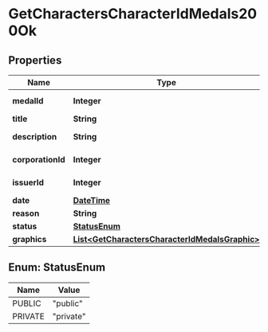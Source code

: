 
# GetCharactersCharacterIdMedals200Ok

## Properties
Name | Type | Description | Notes
------------ | ------------- | ------------- | -------------
**medalId** | **Integer** | medal_id integer | 
**title** | **String** | title string | 
**description** | **String** | description string | 
**corporationId** | **Integer** | corporation_id integer | 
**issuerId** | **Integer** | issuer_id integer | 
**date** | [**DateTime**](DateTime.md) | date string | 
**reason** | **String** | reason string | 
**status** | [**StatusEnum**](#StatusEnum) | status string | 
**graphics** | [**List&lt;GetCharactersCharacterIdMedalsGraphic&gt;**](GetCharactersCharacterIdMedalsGraphic.md) | graphics array | 


<a name="StatusEnum"></a>
## Enum: StatusEnum
Name | Value
---- | -----
PUBLIC | &quot;public&quot;
PRIVATE | &quot;private&quot;



